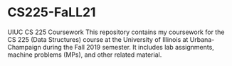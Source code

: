 # CS225-FaLL21
UIUC CS 225 Coursework
This repository contains my coursework for the CS 225 (Data Structures) course at the University of Illinois at Urbana-Champaign during the Fall 2019 semester. It includes lab assignments, machine problems (MPs), and other related material.
